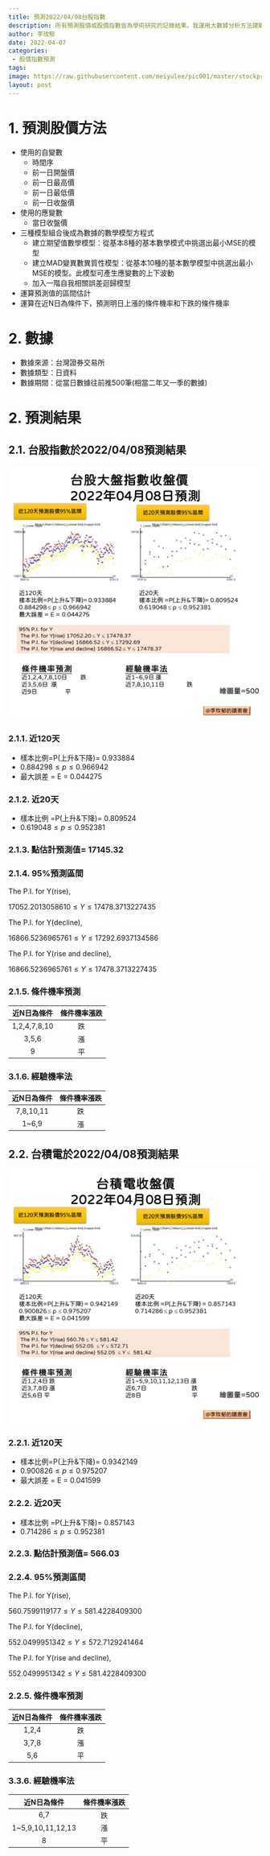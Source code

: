 ```yaml
---
title: 預測2022/04/08台股指數
description: 所有預測股價或股價指數皆為學術研究的記錄結果。我運用大數據分析方法建購股價或股價指數的數學模型，再由數學模型得到預測值。反覆1億次，得到預測值的抽樣分配，進行區間估計和機率計算。所有結果僅供參考，投資人因參考本文產生投資損益皆與作者無關。
author: 李玫郁
date: 2022-04-07
categories:
 - 股價指數預測
tags: 
image: https://raw.githubusercontent.com/meiyulee/pic001/master/stockpredict/20220408_prediction_stock_prices_TWI_01.jpg
layout: post
---
```




# 1. 預測股價方法

- 使用的自變數
  - 時間序
  - 前一日開盤價
  - 前一日最高價
  - 前一日最低價
  - 前一日收盤價
- 使用的應變數
  - 當日收盤價
- 三種模型組合後成為數據的數學模型方程式
  - 建立期望值數學模型：從基本8種的基本數學模式中挑選出最小MSE的模型
   - 建立MAD變異數異質性模型：從基本10種的基本數學模型中挑選出最小MSE的模型。此模型可產生應變數的上下波動
   - 加入一階自我相關誤差迴歸模型
- 運算預測值的區間估計
- 運算在近N日為條件下，預測明日上漲的條件機率和下跌的條件機率

# 2. 數據

- 數據來源：台灣證券交易所
- 數據類型：日資料
- 數據期間：從當日數據往前推500筆(相當二年又一季的數據)

# 2. 預測結果

## 2.1. 台股指數於2022/04/08預測結果

![](https://raw.githubusercontent.com/meiyulee/pic001/master/stockpredict/20220408_prediction_stock_prices_TWI_01.jpg)

### 2.1.1. 近120天

- 樣本比例=P(上升&下降)= 0.933884
- $0.884298 \leq p \leq 0.966942$
- 最大誤差 = E = 0.044275

### 2.1.2. 近20天

- 樣本比例 =P(上升&下降)= 0.809524
- $0.619048 \leq p \leq 0.952381$

### 2.1.3. 點估計預測值= 17145.32

### 2.1.4. 95%預測區間

The P.I. for Y(rise), 

$17052.2013058610 \leq Y \leq 17478.3713227435$

The P.I. for Y(decline),

$16866.5236965761 \leq Y \leq 17292.6937134586$

The P.I. for Y(rise and decline),

$16866.5236965761 \leq Y \leq 17478.3713227435$

### 2.1.5. 條件機率預測

| 近N日為條件|條件機率漲跌|
| :----: | :----: |
| 1,2,4,7,8,10 | 跌 |
| 3,5,6 | 漲 |
| 9 | 平 |

### 3.1.6. 經驗機率法

| 近N日為條件|條件機率漲跌|
| :----: | :----: |
| 7,8,10,11 | 跌 |
| 1~6,9 | 漲 |

## 2.2. 台積電於2022/04/08預測結果

![](https://raw.githubusercontent.com/meiyulee/pic001/master/stockpredict/20220408_prediction_stock_prices_TWSC_01.jpg)

### 2.2.1. 近120天

- 樣本比例=P(上升&下降)= 0.9342149
- $0.900826 \leq p \leq 0.975207$
- 最大誤差 = E = 0.041599

### 2.2.2. 近20天

- 樣本比例 =P(上升&下降)= 0.857143
- $0.714286 \leq p \leq 0.952381$

### 2.2.3. 點估計預測值= 566.03

### 2.2.4. 95%預測區間

The P.I. for Y(rise), 

$560.7599119177 \leq Y \leq 581.4228409300$

The P.I. for Y(decline),

$552.0499951342  \leq Y \leq 572.7129241464$

The P.I. for Y(rise and decline),

$552.0499951342  \leq Y \leq  581.4228409300$

### 2.2.5. 條件機率預測

| 近N日為條件|條件機率漲跌|
| :----: | :----: |
| 1,2,4 | 跌 |
| 3,7,8 | 漲 |
| 5,6 | 平 |

### 3.3.6. 經驗機率法

| 近N日為條件|條件機率漲跌|
| :----: | :----: |
| 6,7 | 跌 |
| 1~5,9,10,11,12,13 | 漲 |
| 8 | 平 |


